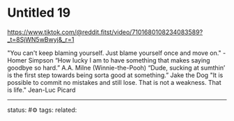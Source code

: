 # Untitled 19
https://www.tiktok.com/@reddit.fitst/video/7101680108234083589?_t=8SjWN5wBwyj&_r=1

"You can't keep blaming yourself. Just blame yourself once and move on." -Homer Simpson
“How lucky I am to have something that makes saying goodbye so hard.” A.A. Milne (Winnie-the-Pooh)
“Dude, sucking at sumthin’ is the first step towards being sorta good at something.” Jake the Dog 
"It is possible to commit no mistakes and still lose. That is not a weakness. That is life." Jean-Luc Picard

---
status: #⚙️ 
tags: 
related: 